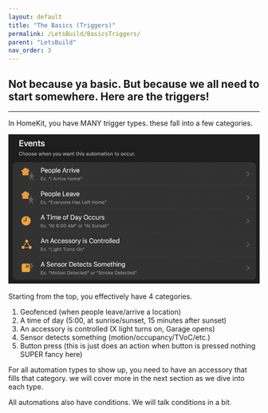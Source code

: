 ```yaml
---
layout: default
title: "The Basics (Triggers)"
permalink: /LetsBuild/BasicsTriggers/
parent: "LetsBuild"
nav_order: 3
---
```

## Not because ya basic. But because we all need to start somewhere. Here are the triggers!
---

In HomeKit, you have MANY trigger types. these fall into a few categories.

![jtd](https://github.com/PaRkThEcAr/PaRkThEcAr.github.io/blob/main/docs/LetsBuild/Images/TriggerTypesStock.png?raw=true)

Starting from the top, you effectively have 4 categories.

1. Geofenced (when people leave/arrive a location)
2. A time of day (5:00, at sunrise/sunset, 15 minutes after sunset)
3. An accessory is controlled (X light turns on, Garage opens)
4. Sensor detects something (motion/occupancy/TVoC/etc.)
5. Button press (this is just does an action when button is pressed nothing SUPER fancy here)

For all automation types to show up, you need to have an accessory that fills that category. we will cover more in the next section as we dive into each type.

All automations also have conditions. We will talk conditions in a bit.
